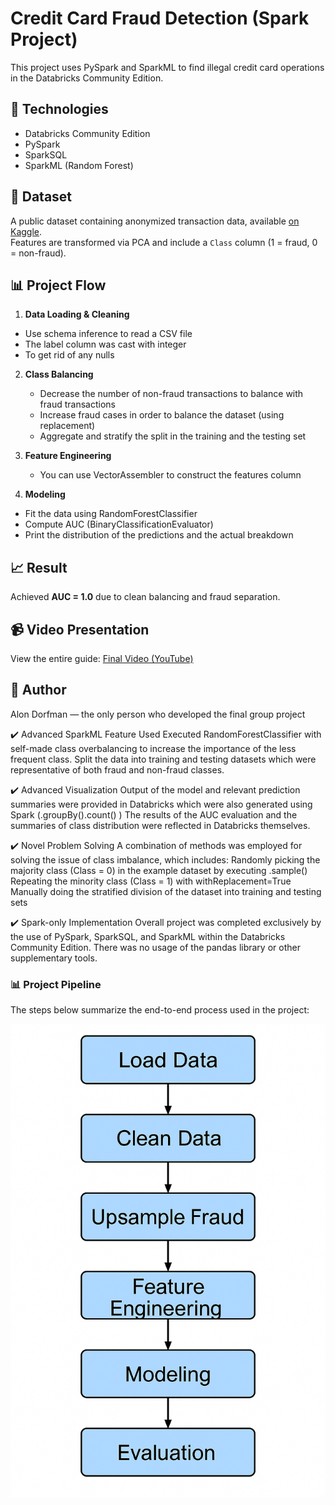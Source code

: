 # Credit Card Fraud Detection (Spark Project)

This project uses PySpark and SparkML to find illegal credit card operations in the Databricks Community Edition.

## 🔧 Technologies
- Databricks Community Edition
- PySpark
- SparkSQL
- SparkML (Random Forest)

## 📁 Dataset
A public dataset containing anonymized transaction data, available [on Kaggle](https://www.kaggle.com/datasets/mlg-ulb/creditcardfraud).  
Features are transformed via PCA and include a `Class` column (1 = fraud, 0 = non-fraud).

## 📊 Project Flow

1. **Data Loading & Cleaning**   
- Use schema inference to read a CSV file 
- The label column was cast with integer 
- To get rid of any nulls

2. **Class Balancing**
   - Decrease the number of non-fraud transactions to balance with fraud transactions
   - Increase fraud cases in order to balance the dataset (using replacement)
   - Aggregate and stratify the split in the training and the testing set

3. **Feature Engineering**
   - You can use VectorAssembler to construct the features column

4. **Modeling**
- Fit the data using RandomForestClassifier 
- Compute AUC (BinaryClassificationEvaluator)   
- Print the distribution of the predictions and the actual breakdown

## 📈 Result
Achieved **AUC = 1.0** due to clean balancing and fraud separation.

## 📹 Video Presentation
View the entire guide: [Final Video (YouTube)](https://www.youtube.com/watch?v=y_62x5yYxzY)

## 👤 Author
Alon Dorfman — the only person who developed the final group project

✔️ Advanced SparkML Feature Used
Executed RandomForestClassifier with self-made class overbalancing to increase the importance of the less frequent class.
Split the data into training and testing datasets which were representative of both fraud and non-fraud classes.

✔️ Advanced Visualization
Output of the model and relevant prediction summaries were provided in Databricks which were also generated using Spark (.groupBy().count() )
The results of the AUC evaluation and the summaries of class distribution were reflected in Databricks themselves.

✔️ Novel Problem Solving
A combination of methods was employed for solving the issue of class imbalance, which includes:
 Randomly picking the majority class (Class = 0) in the example dataset by executing .sample()
 Repeating the minority class (Class = 1) with withReplacement=True
Manually doing the stratified division of the dataset into training and testing sets

✔️ Spark-only Implementation
Overall project was completed exclusively by the use of PySpark, SparkSQL, and SparkML within the Databricks Community Edition.
There was no usage of the pandas library or other supplementary tools.

### 📊 Project Pipeline

The steps below summarize the end-to-end process used in the project:

![Project Pipeline](project_pipeline.png)

